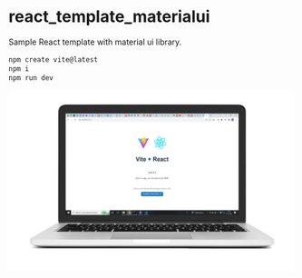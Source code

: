 # react_template_materialui

Sample React template with material ui library.

<pre><code>npm create vite@latest
npm i
npm run dev</code></pre>

<img src="https://github.com/ArmadioIt/react_template_materialui/blob/main/readme_images/materialui_1.png" />
